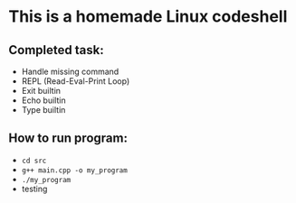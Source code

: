 # This is a homemade Linux codeshell
## Completed task:
- Handle missing command
- REPL (Read-Eval-Print Loop)
- Exit builtin
- Echo builtin
- Type builtin
## How to run program:
- `cd src`
- `g++ main.cpp -o my_program`
- `./my_program`
- testing